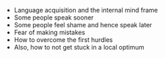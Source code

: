 - Language acquisition and the internal mind frame
- Some people speak sooner
- Some people feel shame and hence speak later
- Fear of making mistakes
- How to overcome the first hurdles
- Also, how to not get stuck in a local optimum
